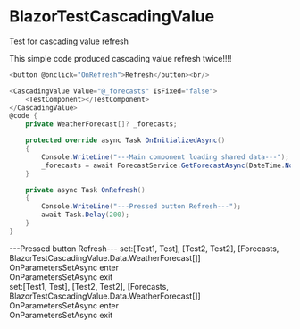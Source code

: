# BlazorTestCascadingValue
Test for cascading value refresh

This simple code produced cascading value refresh twice!!!!
```CS
<button @onclick="OnRefresh">Refresh</button><br/>

<CascadingValue Value="@_forecasts" IsFixed="false">
    <TestComponent></TestComponent>
</CascadingValue>
@code {
    private WeatherForecast[]? _forecasts;

    protected override async Task OnInitializedAsync()
    {
        Console.WriteLine("---Main component loading shared data---");
        _forecasts = await ForecastService.GetForecastAsync(DateTime.Now);
    }

    private async Task OnRefresh()
    {
        Console.WriteLine("---Pressed button Refresh---");
        await Task.Delay(200);
    }
}
```

---Pressed button Refresh---
set:[Test1, Test], [Test2, Test2], [Forecasts, BlazorTestCascadingValue.Data.WeatherForecast[]]  
OnParametersSetAsync enter  
OnParametersSetAsync exit  
set:[Test1, Test], [Test2, Test2], [Forecasts, BlazorTestCascadingValue.Data.WeatherForecast[]]  
OnParametersSetAsync enter  
OnParametersSetAsync exit